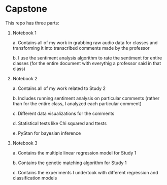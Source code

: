 # Capstone

This repo has three parts:
1. Notebook 1

    a. Contains all of my work in grabbing raw audio data for classes and transforming it into transcribed comments made by the professor
  
    b. I use the sentiment analysis algorithm to rate the sentiment for entire classes (for the entire document with everythig a professor said in that class)
  
2. Notebook 2

    a. Contains all of my work related to Study 2
   
    b. Includes running sentiment analysis on particular comments (rather than for the entire class, I analyzed each particular comment)
  
    c. Different data visualizations for the comments
  
    d. Statistical tests like Chi squared and ttests
  
    e. PyStan for bayesian inference
  
3. Notebook 3

    a. Contains the multiple linear regression model for Study 1
  
    b. Contains the genetic matching algorithm for Study 1
  
    c. Contains the experiments I undertook with different regression and classification models
